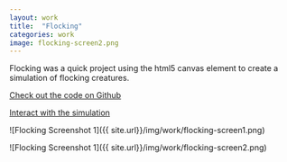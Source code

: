 ```yaml
---
layout: work
title:  "Flocking"
categories: work
image: flocking-screen2.png
---
```


Flocking was a quick project using the html5 canvas element to create a simulation of flocking creatures.

[Check out the code on Github](https://github.com/andrewlaskey/flocking-sim)

[Interact with the simulation](http://andrewlaskey.github.io/flocking-sim/)

![Flocking Screenshot 1]({{ site.url}}/img/work/flocking-screen1.png)

![Flocking Screenshot 1]({{ site.url}}/img/work/flocking-screen2.png)